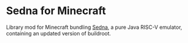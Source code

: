 # Sedna for Minecraft

Library mod for Minecraft bundling [Sedna], a pure Java RISC-V emulator, containing an updated version of buildroot.

[Sedna]: https://github.com/fnuecke/sedna
